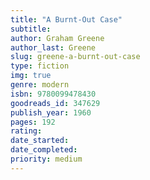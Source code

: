 ```yaml
---
title: "A Burnt-Out Case" 
subtitle: 
author: Graham Greene
author_last: Greene
slug: greene-a-burnt-out-case
type: fiction
img: true
genre: modern
isbn: 9780099478430
goodreads_id: 347629
publish_year: 1960
pages: 192
rating: 
date_started:
date_completed:
priority: medium
---
```

